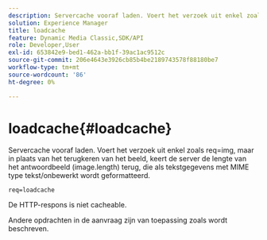 ```yaml
---
description: Servercache vooraf laden. Voert het verzoek uit enkel zoals req=img, maar in plaats van het terugkeren van het beeld, keert de server de lengte van het antwoordbeeld (image.length) terug, die als tekstgegevens met MIME type tekst/onbewerkt wordt geformatteerd.
solution: Experience Manager
title: loadcache
feature: Dynamic Media Classic,SDK/API
role: Developer,User
exl-id: 653842e9-bed1-462a-bb1f-39ac1ac9512c
source-git-commit: 206e4643e3926cb85b4be2189743578f88180be7
workflow-type: tm+mt
source-wordcount: '86'
ht-degree: 0%

---
```


# loadcache{#loadcache}

Servercache vooraf laden. Voert het verzoek uit enkel zoals req=img, maar in plaats van het terugkeren van het beeld, keert de server de lengte van het antwoordbeeld (image.length) terug, die als tekstgegevens met MIME type tekst/onbewerkt wordt geformatteerd.

`req=loadcache`

De HTTP-respons is niet cacheable.

Andere opdrachten in de aanvraag zijn van toepassing zoals wordt beschreven.
